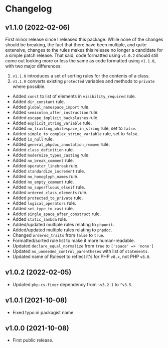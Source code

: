 # Changelog

## v1.1.0 (2022-02-06)

First minor release since I released this package. While none of the changes should be breaking, the fact that there have been multiple, and quite extensive,
changes to the rules makes this release no longer a candidate for a simple patch release. That said, code formatted using `v1.0.2` should still come out looking
more or less the same as code formatted using `v1.1.0`, with two major differences:

1. `v1.1.0` introduces a set of sorting rules for the contents of a class.
2. `v1.1.0` converts existing `protected` variables and methods to `private` where possible.

- Added `const` to list of elements in `visibility_required` rule.
- Added `dir_constant` rule.
- Added `global_namespace_import` rule.
- Added `semicolon_after_instruction` rule.
- Added `escape_implicit_backslashes` rule.
- Added `explicit_string_variable` rule.
- Added `no_trailing_whitespace_in_string` rule, set to `false`.
- Added `simple_to_complex_string_variable` rule, set to `false`.
- Added `is_null` rule.
- Added `general_phpdoc_annotation_remove` rule.
- Added `class_definition` rule.
- Added `modernize_types_casting` rule.
- Added `no_break_comment` rule.
- Added `operator_linebreak` rule.
- Added `standardize_increment` rule.
- Added `no_homoglyph_names` rule.
- Added `no_empty_comment` rule.
- Added `no_superfluous_elseif` rule.
- Added `ordered_class_elements` rule.
- Added `protected_to_private` rule.
- Added `logical_operators` rule.
- Added `set_type_to_cast` rule.
- Added `single_space_after_construct` rule.
- Added `static_lambda` rule.
- Added/updated multiple rules relating to `phpunit`.
- Added/updated multiple rules relating to `phpdoc`.
- Changed `ordered_traits` from `false` to `true`.
- Formatted/sorted rule list to make it more human-readable.
- Updated `declare_equal_normalize` from `true` to `['space' => 'none']`
- Updated `no_unneeded_control_parentheses` with list of `statements`.
- Updated name of Ruleset to reflect it's for PHP `v8.x`, not PHP `v8.0`.

## v1.0.2 (2022-02-05)

- Updated `php-cs-fixer` dependency from `~v3.2.1` to `^v3.5`.

## v1.0.1 (2021-10-08)

- Fixed typo in packagist name.

## v1.0.0 (2021-10-08)

- First public release.
